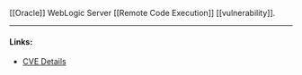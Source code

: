 [[Oracle]] WebLogic Server [[Remote Code Execution]] [[vulnerability]].

---
#### Links:
- [CVE Details](https://www.cvedetails.com/cve/CVE-2020-14758/)
